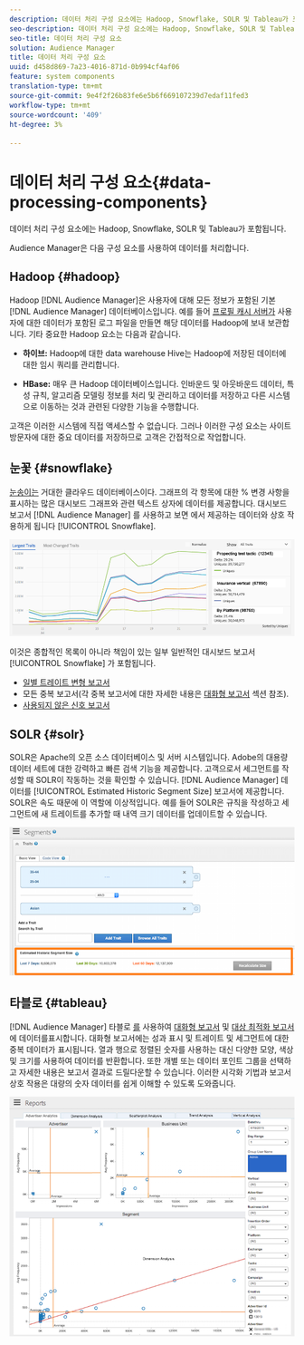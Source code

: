```yaml
---
description: 데이터 처리 구성 요소에는 Hadoop, Snowflake, SOLR 및 Tableau가 포함됩니다.
seo-description: 데이터 처리 구성 요소에는 Hadoop, Snowflake, SOLR 및 Tableau가 포함됩니다.
seo-title: 데이터 처리 구성 요소
solution: Audience Manager
title: 데이터 처리 구성 요소
uuid: d458d869-7a23-4016-871d-0b994cf4af06
feature: system components
translation-type: tm+mt
source-git-commit: 9e4f2f26b83fe6e5b6f669107239d7edaf11fed3
workflow-type: tm+mt
source-wordcount: '409'
ht-degree: 3%

---
```



# 데이터 처리 구성 요소{#data-processing-components}

데이터 처리 구성 요소에는 Hadoop, Snowflake, SOLR 및 Tableau가 포함됩니다.

<!-- 

c_comproc.xml

 -->

Audience Manager은 다음 구성 요소를 사용하여 데이터를 처리합니다.

## Hadoop {#hadoop}

Hadoop [!DNL Audience Manager]은 사용자에 대해 모든 정보가 포함된 기본 [!DNL Audience Manager] 데이터베이스입니다. 예를 들어 [프로필 캐시 서버가](../../reference/system-components/components-data-collection.md) 사용자에 대한 데이터가 포함된 로그 파일을 만들면 해당 데이터를 Hadoop에 보내 보관합니다. 기타 중요한 Hadoop 요소는 다음과 같습니다.

* **하이브:** Hadoop에 대한 data warehouse Hive는 Hadoop에 저장된 데이터에 대한 임시 쿼리를 관리합니다.

* **HBase:** 매우 큰 Hadoop 데이터베이스입니다. 인바운드 및 아웃바운드 데이터, 특성 규칙, 알고리즘 모델링 정보를 처리 및 관리하고 데이터를 저장하고 다른 시스템으로 이동하는 것과 관련된 다양한 기능을 수행합니다.

고객은 이러한 시스템에 직접 액세스할 수 없습니다. 그러나 이러한 구성 요소는 사이트 방문자에 대한 중요 데이터를 저장하므로 고객은 간접적으로 작업합니다.

## 눈꽃 {#snowflake}

[눈송이는](https://www.snowflake.net/) 거대한 클라우드 데이터베이스이다. 그래프의 각 항목에 대한 % 변경 사항을 표시하는 많은 대시보드 그래프와 관련 텍스트 상자에 데이터를 제공합니다. 대시보드 보고서 [!DNL Audience Manager] 를 사용하고 보면 에서 제공하는 데이터와 상호 작용하게 됩니다 [!UICONTROL Snowflake].



![](assets/dashboardreport.png)

이것은 종합적인 목록이 아니라 책임이 있는 일부 일반적인 대시보드 보고서 [!UICONTROL Snowflake] 가 포함됩니다.

* [일별 트레이트 변형 보고서](/help/using/reporting/audience-optimization-reports/daily-trait-variation-report.md)
* 모든 중복 보고서(각 중복 보고서에 대한 자세한 내용은 [대화형 보고서](/help/using/reporting/dynamic-reports/dynamic-reports.md) 섹션 참조).
* [사용되지 않은 신호 보고서](/help/using/reporting/dynamic-reports/unused-signals.md)

## SOLR {#solr}

SOLR은 Apache의 오픈 소스 데이터베이스 및 서버 시스템입니다. Adobe의 대용량 데이터 세트에 대한 강력하고 빠른 검색 기능을 제공합니다. 고객으로서 세그먼트를 작성할 때 SOLR이 작동하는 것을 확인할 수 있습니다. [!DNL Audience Manager] 데이터를 [!UICONTROL Estimated Historic Segment Size] 보고서에 제공합니다. SOLR은 속도 때문에 이 역할에 이상적입니다. 예를 들어 SOLR은 규칙을 작성하고 세그먼트에 새 트레이트를 추가할 때 내역 크기 데이터를 업데이트할 수 있습니다.



![](assets/audsize.png)

## 타블로 {#tableau}

[!DNL Audience Manager] 타블로 [를](https://www.tableausoftware.com/) 사용하여 [대화형 보고서](../../reporting/dynamic-reports/dynamic-reports.md#interactive-and-overlap-reports) 및 [대상 최적화 보고서](../../reporting/audience-optimization-reports/audience-optimization-reports.md)에 데이터를표시합니다. 대화형 보고서에는 성과 표시 및 트레이트 및 세그먼트에 대한 중복 데이터가 표시됩니다. 열과 행으로 정렬된 숫자를 사용하는 대신 다양한 모양, 색상 및 크기를 사용하여 데이터를 반환합니다. 또한 개별 또는 데이터 포인트 그룹을 선택하고 자세한 내용은 보고서 결과로 드릴다운할 수 있습니다. 이러한 시각화 기법과 보고서 상호 작용은 대량의 숫자 데이터를 쉽게 이해할 수 있도록 도와줍니다.



![](assets/advertiser_analytics.png)

